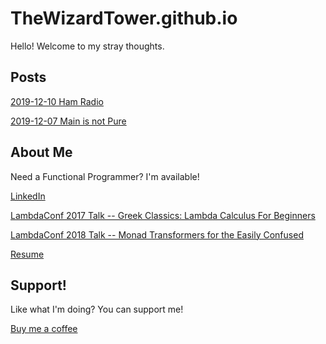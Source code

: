 # TheWizardTower.github.io

Hello! Welcome to my stray thoughts.

## Posts
[2019-12-10 Ham Radio](posts/2019_12_10_ham_radio/ham_radio.md)

[2019-12-07 Main is not Pure](posts/2019_12_07_main_is_not_pure/main_is_not_pure.md)


## About Me
Need a Functional Programmer? I'm available!

[LinkedIn](http://linkedin.com/in/adammccullough)

[LambdaConf 2017 Talk -- Greek Classics: Lambda Calculus For Beginners](https://www.youtube.com/watch?v=-DPlj75YJR4)

[LambdaConf 2018 Talk -- Monad Transformers for the Easily Confused](https://www.youtube.com/watch?v=SMj-n2f7wYY)

[Resume](ResumeMcCullough_2019_12_08_github.pdf)


## Support!

Like what I'm doing? You can support me!

[Buy me a coffee](https://ko-fi.com/thewizardtower)
